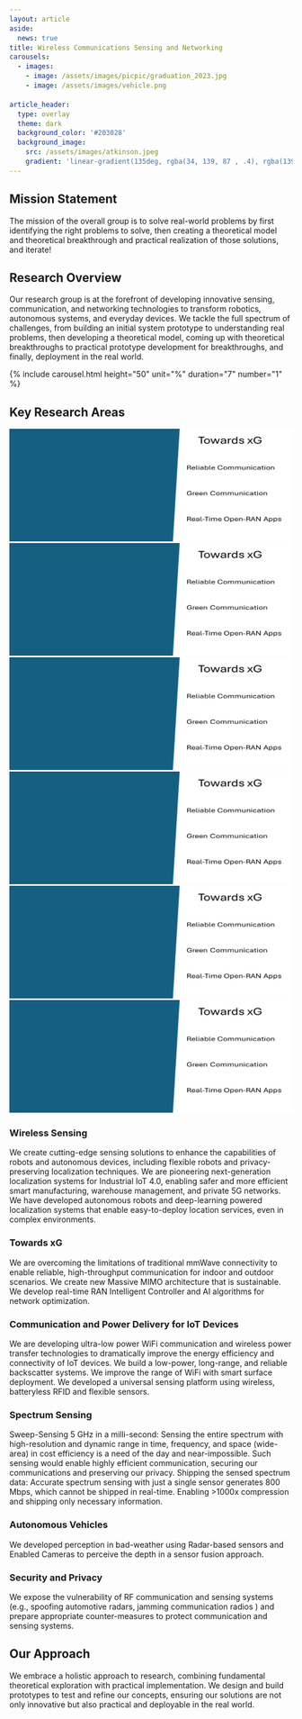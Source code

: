 ```yaml
---
layout: article
aside:
  news: true
title: Wireless Communications Sensing and Networking
carousels:
  - images:
    - image: /assets/images/picpic/graduation_2023.jpg
    - image: /assets/images/vehicle.png

article_header:
  type: overlay
  theme: dark
  background_color: '#203028'
  background_image:
    src: /assets/images/atkinson.jpeg
    gradient: 'linear-gradient(135deg, rgba(34, 139, 87 , .4), rgba(139, 34, 139, .4))'
---
```

<!--<h2><a href="/wireless.html">Wireless Sensing</a></h2>
<div><img src="/assets/images/UWB-tracking.png" height="400" width="100%"/></div>
<h2><a href="/6g.html">Towards 6G</a></h2>
<div><img src="/assets/images/greenmo2.jpg" height="400" width="100%"/></div>
<h2><a href="/vehicle.html">Autonomous Vehicles</a></h2>
<div><img src="/assets/images/vehicle.png" height="400" width="100%"/></div>
<h2><a href="/iot.html">Ubiquitous IoT</a></h2>
<div><img src="/assets/images/pcb.jpeg" height="400" width="100%"/></div>
<h2><a href="/spectrum.html">Spectrum Sensing</a></h2>
<div><img src="/assets/images/spectrumsensing/spectrogram.jpg" height="400" width="100%"/></div>
<h2><a href="/security.html">Security and Privacy</a></h2>
<div><img src="/assets/images/Spoof_Setup.png" height="400" width="100%"/></div>
<h2> Join Our Team! </h2>
We are always looking for new group members with passion, talent, and grit!-->

## Mission Statement
The mission of the overall group is to solve real-world problems by first identifying the right problems to solve, then creating a theoretical model and theoretical breakthrough and practical realization of those solutions, and iterate!
## Research Overview
Our research group is at the forefront of developing innovative sensing, communication, and networking technologies to transform robotics, autonomous systems, and everyday devices. We tackle the full spectrum of challenges, from building an initial system prototype to understanding real problems, then developing a theoretical model, coming up with theoretical breakthroughs to practical prototype development for breakthroughs, and finally, deployment in the real world.

{% include carousel.html height="50" unit="%" duration="7" number="1" %}

## Key Research Areas 

<div><img src="/assets/images/xg.jpg" height="200" width="100%"/></div>
<div><img src="/assets/images/xg.jpg" height="200" width="100%"/></div>
<div><img src="/assets/images/xg.jpg" height="200" width="100%"/></div>
<div><img src="/assets/images/xg.jpg" height="200" width="100%"/></div>
<div><img src="/assets/images/xg.jpg" height="200" width="100%"/></div>
<div><img src="/assets/images/xg.jpg" height="200" width="100%"/></div>


### Wireless Sensing
We create cutting-edge sensing solutions to enhance the capabilities of robots and autonomous devices, including flexible robots and privacy-preserving localization techniques. We are pioneering next-generation localization systems for Industrial IoT 4.0, enabling safer and more efficient smart manufacturing, warehouse management, and private 5G networks. We have developed autonomous robots and deep-learning powered localization systems that enable easy-to-deploy location services, even in complex environments.

### Towards xG
We are overcoming the limitations of traditional mmWave connectivity to enable reliable, high-throughput communication for indoor and outdoor scenarios. We create new Massive MIMO architecture that is sustainable. We develop real-time RAN Intelligent Controller and AI algorithms for network optimization.



### Communication and Power Delivery for IoT Devices
We are developing ultra-low power WiFi communication and wireless power transfer technologies to dramatically improve the energy efficiency and connectivity of IoT devices. We build a low-power, long-range, and reliable backscatter systems. We improve the range of WiFi with smart surface deployment. We developed a universal sensing platform using wireless, batteryless RFID and flexible sensors.

### Spectrum Sensing
Sweep-Sensing 5 GHz in a milli-second: Sensing the entire spectrum with high-resolution and dynamic range in time, frequency, and space (wide-area) in cost efficiency is a need of the day and near-impossible. Such sensing would enable highly efficient communication, securing our communications and preserving our privacy.
Shipping the sensed spectrum data: Accurate spectrum sensing with just a single sensor generates 800 Mbps, which cannot be shipped in real-time. Enabling >1000x compression and shipping only necessary information.

### Autonomous Vehicles
We developed perception in bad-weather using Radar-based sensors and Enabled Cameras to perceive the depth in a sensor fusion approach.

### Security and Privacy
We expose the vulnerability of RF communication and sensing systems (e.g., spoofing automotive radars, jamming communication radios ) and prepare appropriate counter-measures to protect communication and sensing systems.




## Our Approach
We embrace a holistic approach to research, combining fundamental theoretical exploration with practical implementation. We design and build prototypes to test and refine our concepts, ensuring our solutions are not only innovative but also practical and deployable in the real world.


